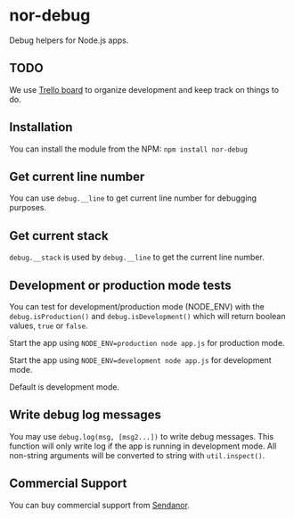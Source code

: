 nor-debug
=========

Debug helpers for Node.js apps.

TODO
----

We use [Trello board](//trello.com/b/w2WOISiE/nor-debug) to organize development and keep track on things to do.

Installation
------------

You can install the module from the NPM: `npm install nor-debug`

Get current line number
-----------------------

You can use `debug.__line` to get current line number for debugging purposes.

Get current stack
-----------------

`debug.__stack` is used by `debug.__line` to get the current line number.

Development or production mode tests
------------------------------------

You can test for development/production mode (NODE_ENV) with the 
`debug.isProduction()` and `debug.isDevelopment()` which will return boolean 
values, `true` or `false`.

Start the app using `NODE_ENV=production node app.js` for production mode.

Start the app using `NODE_ENV=development node app.js` for development mode.

Default is development mode.

Write debug log messages
------------------------

You may use `debug.log(msg, [msg2...])` to write debug messages. This function 
will only write log if the app is running in development mode. All non-string 
arguments will be converted to string with `util.inspect()`.

Commercial Support
------------------

You can buy commercial support from [Sendanor](http://sendanor.com/software).

